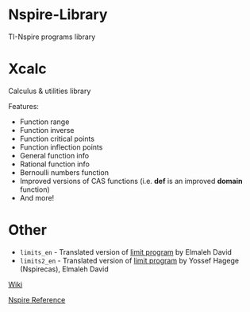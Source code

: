 <h1>Nspire-Library</h1>

TI-Nspire programs library


<h1>Xcalc</h1>

Calculus & utilities library

Features:

* Function range
* Function inverse
* Function critical points
* Function inflection points
* General function info
* Rational function info
* Bernoulli numbers function
* Improved versions of CAS functions (i.e. **def** is an improved **domain** function)
* And more!

<h1>Other</h1>

* `limits_en` - Translated version of [limit program](https://tiplanet.org/forum/archives_voir.php?id=9468) by Elmaleh David
* `limits2_en` - Translated version of [limit program](https://tiplanet.org/forum/archives_voir.php?id=87765) by Yossef Hagege (Nspirecas), Elmaleh David

[Wiki](https://github.com/Decimation/Nspire-Library/wiki)

[Nspire Reference](https://github.com/Decimation/Nspire-Library/wiki/Nspire-Reference)
